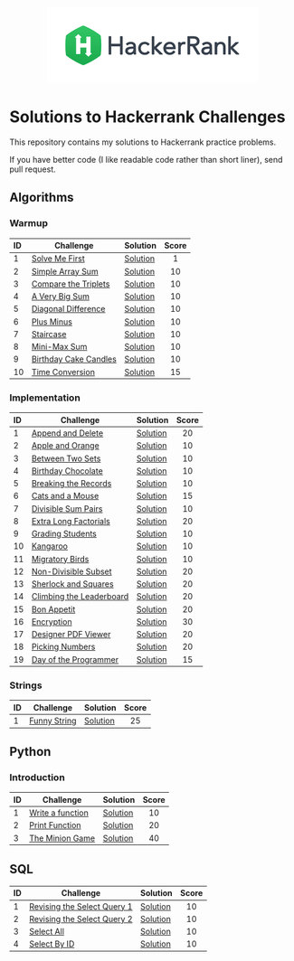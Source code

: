 



<p align="center"><a href="https://www.hackerrank.com"><img src="https://github.com/qianzhangut/HackerRankPractice/blob/master/hack.png" ></a></p>

# Solutions to Hackerrank Challenges

This repository contains my solutions to Hackerrank practice problems.

If you have better code (I like readable code rather than short liner), send pull request.



## Algorithms

### Warmup


| ID  	| Challenge   | Solution | Score |
| :------| -------------------------------------------------------------------------------------- | ----------------------|:-------------:|
|1| [Solve Me First](https://www.hackerrank.com/challenges/solve-me-first/problem) | [Solution](https://github.com/qianzhangut/HackerRankPractice/blob/master/Algorithms/Warmup/Solve%20Me%20First.py) | 1|
|2| [Simple Array Sum](https://www.hackerrank.com/challenges/simple-array-sum/problem) | [Solution](https://github.com/qianzhangut/HackerRankPractice/blob/master/Algorithms/Warmup/Simple%20Array%20Sum.py) | 10| 
|3|[Compare the Triplets](https://www.hackerrank.com/challenges/compare-the-triplets/problem) | [Solution](https://github.com/qianzhangut/HackerRankPractice/blob/master/Algorithms/Warmup/Compare%20the%20Triplets.py) | 10| 
|4|[A Very Big Sum](https://www.hackerrank.com/challenges/a-very-big-sum/problem) | [Solution](https://github.com/qianzhangut/HackerRankPractice/blob/master/Algorithms/Warmup/A%20Very%20Big%20Sum.py) | 10| 
|5|[Diagonal Difference](https://www.hackerrank.com/challenges/diagonal-difference/problem) | [Solution](https://github.com/qianzhangut/HackerRankPractice/blob/master/Algorithms/Warmup/Diagonal%20Difference.py) | 10| 
|6|[Plus Minus ](https://www.hackerrank.com/challenges/plus-minus/problem) | [Solution](https://github.com/qianzhangut/HackerRankPractice/blob/master/Algorithms/Warmup/Plus%20Minus.py) | 10| 
|7|[Staircase ](https://www.hackerrank.com/challenges/staircase/problem) | [Solution](https://github.com/qianzhangut/HackerRankPractice/blob/master/Algorithms/Warmup/Staircase.py) | 10| 
|8|[Mini-Max Sum ](https://www.hackerrank.com/challenges/mini-max-sum/problem) | [Solution](https://github.com/qianzhangut/HackerRankPractice/blob/master/Algorithms/Warmup/Mini-Max%20Sum.py) |10 | 
|9|[Birthday Cake Candles](https://www.hackerrank.com/challenges/birthday-cake-candles/problem) | [Solution](https://github.com/qianzhangut/HackerRankPractice/blob/master/Algorithms/Warmup/Birthday%20Cake%20Candles.py) |10 | 
|10|[Time Conversion ](https://www.hackerrank.com/challenges/time-conversion/problem) | [Solution](https://github.com/qianzhangut/HackerRankPractice/blob/master/Algorithms/Warmup/Time%20Conversion.py) | 15| 

### Implementation
| ID  	| Challenge   | Solution | Score |
| :------| -------------------------------------------------------------------------------------- | ----------------------|:-------------:|
|1|[Append and Delete](https://www.hackerrank.com/challenges/append-and-delete/problem) | [Solution](https://github.com/qianzhangut/HackerRankPractice/blob/master/Algorithms/Implementation/Append%20and%20Delete.py) | 20|
|2|[Apple and Orange](https://www.hackerrank.com/challenges/apple-and-orange/problem) | [Solution](https://github.com/qianzhangut/HackerRankPractice/blob/master/Algorithms/Implementation/Apple%20and%20Orange.py) | 10|
|3|[Between Two Sets](https://www.hackerrank.com/challenges/between-two-sets/problem) | [Solution](https://github.com/qianzhangut/HackerRankPractice/blob/master/Algorithms/Implementation/Between%20Two%20Sets.py) | 10|
|4|[Birthday Chocolate](https://www.hackerrank.com/challenges/birthday-chocolate/problem) | [Solution](https://github.com/qianzhangut/HackerRankPractice/blob/master/Algorithms/Implementation/Birthday%20Chocolate.py) | 10|
|5|[Breaking the Records](https://www.hackerrank.com/challenges/breaking-the-records/problem) | [Solution](https://github.com/qianzhangut/HackerRankPractice/blob/master/Algorithms/Implementation/Breaking%20the%20Records.py) | 10|
|6|[Cats and a Mouse](https://www.hackerrank.com/challenges/cats-and-a-mouse/problem) | [Solution](https://github.com/qianzhangut/HackerRankPractice/blob/master/Algorithms/Implementation/Cats%20and%20a%20Mouse.py) | 15|
|7|[Divisible Sum Pairs](https://www.hackerrank.com/challenges/divisible-sum-pairs/problem) | [Solution](https://github.com/qianzhangut/HackerRankPractice/blob/master/Algorithms/Implementation/Divisible%20Sum%20Pairs.py) | 10|
|8|[Extra Long Factorials](https://www.hackerrank.com/challenges/extra-long-factorials/problem) | [Solution](https://github.com/qianzhangut/HackerRankPractice/blob/master/Algorithms/Implementation/Extra%20Long%20Factorials.py) | 20|
|9|[Grading Students](https://www.hackerrank.com/challenges/grading-students/problem) | [Solution](https://github.com/qianzhangut/HackerRankPractice/blob/master/Algorithms/Implementation/Grading%20Students.py) | 10|
|10|[Kangaroo](https://www.hackerrank.com/challenges/kangaroo/problem) | [Solution](https://github.com/qianzhangut/HackerRankPractice/blob/master/Algorithms/Implementation/Kangaroo.py) | 10|
|11|[Migratory Birds](https://www.hackerrank.com/challenges/migratory-birds/problem) | [Solution](https://github.com/qianzhangut/HackerRankPractice/blob/master/Algorithms/Implementation/Migratory%20Birds.py) | 10|
|12|[Non-Divisible Subset](https://www.hackerrank.com/challenges/non-divisible-subset/problem) | [Solution](https://github.com/qianzhangut/HackerRankPractice/blob/master/Algorithms/Implementation/Non-Divisible%20Subset.py) | 20|
|13|[Sherlock and Squares](https://www.hackerrank.com/challenges/sherlock-and-squares/problem) | [Solution](https://github.com/qianzhangut/HackerRankPractice/blob/master/Algorithms/Implementation/Sherlock%20and%20Squares.py) | 20|
|14|[Climbing the Leaderboard  ](https://www.hackerrank.com/challenges/climbing-the-leaderboard/problem) | [Solution](https://github.com/qianzhangut/HackerRankPractice/blob/master/Algorithms/Implementation/Climbing%20the%20Leaderboard.py) | 20|
|15|[Bon Appetit](https://www.hackerrank.com/challenges/bon-appetit/problem) | [Solution](https://github.com/qianzhangut/HackerRankPractice/blob/master/Algorithms/Implementation/Bon%20Appetit.py) | 20|
|16|[Encryption](https://www.hackerrank.com/challenges/encryption/problem) | [Solution](https://github.com/qianzhangut/HackerRankPractice/blob/master/Algorithms/Implementation/Encryption.py) | 30|
|17|[Designer PDF Viewer](https://www.hackerrank.com/challenges/designer-pdf-viewer/problem) | [Solution](https://github.com/qianzhangut/HackerRankPractice/blob/master/Algorithms/Implementation/Designer%20PDF%20Viewer.py) | 20|
|18|[Picking Numbers](https://www.hackerrank.com/challenges/picking-numbers/problem) | [Solution](https://github.com/qianzhangut/HackerRankPractice/blob/master/Algorithms/Implementation/Picking%20Numbers.py) | 20|
|19|[Day of the Programmer](https://www.hackerrank.com/challenges/day-of-the-programmer/problem) | [Solution](https://github.com/qianzhangut/HackerRankPractice/blob/master/Algorithms/Implementation/Day%20of%20the%20Programmer.py) | 15|

### Strings
| ID  	| Challenge   | Solution | Score |
| :------| -------------------------------------------------------------------------------------- | ----------------------|:-------------:|
|1|[Funny String](https://www.hackerrank.com/challenges/funny-string/problem) | [Solution](https://github.com/qianzhangut/HackerRankPractice/blob/master/Algorithms/Strings/Funny%20String.py) | 25|

## Python
### Introduction
| ID  	| Challenge   | Solution | Score |
| :------| -------------------------------------------------------------------------------------- | ----------------------|:-------------:|
|1|[Write a function](https://www.hackerrank.com/challenges/write-a-function/problem) | [Solution](https://github.com/qianzhangut/HackerRankPractice/blob/master/Python/Write%20a%20function.py) | 10|
|2|[Print Function](https://www.hackerrank.com/challenges/print-function/problem) | [Solution](https://github.com/qianzhangut/HackerRankPractice/blob/master/Python/Print%20Function.py) | 20|
|3|[The Minion Game](https://www.hackerrank.com/challenges/the-minion-game/problem) | [Solution](https://github.com/qianzhangut/HackerRankPractice/blob/master/Python/The%20Minion%20Game.py) | 40|


## SQL
| ID  	| Challenge   | Solution | Score |
| :------| -------------------------------------------------------------------------------------- | ----------------------|:-------------:|
|1|[Revising the Select Query 1](https://www.hackerrank.com/challenges/revising-the-select-query-1/problem) | [Solution](https://github.com/qianzhangut/HackerRankPractice/blob/master/SQL/Revising%20the%20Select%20Query%201.sql) | 10|
|2|[Revising the Select Query 2](https://www.hackerrank.com/challenges/revising-the-select-query-2/problem) | [Solution](https://github.com/qianzhangut/HackerRankPractice/blob/master/SQL/Revising%20the%20Select%20Query%202.sql) | 10|
|3|[Select All](https://www.hackerrank.com/challenges/select-all/problem) | [Solution](https://github.com/qianzhangut/HackerRankPractice/blob/master/SQL/Select%20All.sql) | 10|
|4|[Select By ID](https://www.hackerrank.com/challenges/select-by-id/problem) | [Solution](https://github.com/qianzhangut/HackerRankPractice/blob/master/SQL/Select%20By%20ID.sql) | 10|